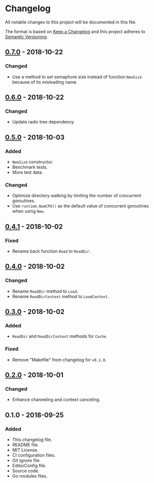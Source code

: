# Changelog
All notable changes to this project will be documented in this file.

The format is based on [Keep a Changelog](http://keepachangelog.com/en/1.0.0/)
and this project adheres to [Semantic Versioning](http://semver.org/spec/v2.0.0.html).

## [0.7.0] - 2018-10-22
### Changed
- Use a method to set semaphore size instead of function `NewSize` because of its misleading name.

## [0.6.0] - 2018-10-22
### Changed
- Update radix tree dependency.

## [0.5.0] - 2018-10-03
### Added
- `NewSize` constructor.
- Benchmark tests.
- More test data.

### Changed
- Optimize directory walking by limiting the number of concurrent goroutines.
- Use `runtime.NumCPU()` as the default value of concurrent goroutines when using `New`.

## [0.4.1] - 2018-10-02
### Fixed
- Rename back function `Read` to `ReadDir`.

## [0.4.0] - 2018-10-02
### Changed
- Rename `ReadDir` method to `Load`.
- Rename `ReadDirContext` method to `LoadContext`.

## [0.3.0] - 2018-10-02
### Added
- `ReadDir` and `ReadDirContext` methods for `Cache`.

### Fixed
- Remove "Makefile" from changelog for `v0.1.0`.

## [0.2.0] - 2018-10-01
### Changed
- Enhance channeling and context canceling.

## 0.1.0 - 2018-09-25
### Added
- This changelog file.
- README file.
- MIT License.
- CI configuration files.
- Git ignore file.
- EditorConfig file.
- Source code.
- Go modules files.

[0.7.0]: https://github.com/gbrlsnchs/filecache/compare/v0.6.0...v0.7.0
[0.6.0]: https://github.com/gbrlsnchs/filecache/compare/v0.5.0...v0.6.0
[0.5.0]: https://github.com/gbrlsnchs/filecache/compare/v0.4.1...v0.5.0
[0.4.1]: https://github.com/gbrlsnchs/filecache/compare/v0.4.0...v0.4.1
[0.4.0]: https://github.com/gbrlsnchs/filecache/compare/v0.3.0...v0.4.0
[0.3.0]: https://github.com/gbrlsnchs/filecache/compare/v0.2.0...v0.3.0
[0.2.0]: https://github.com/gbrlsnchs/filecache/compare/v0.1.0...v0.2.0
